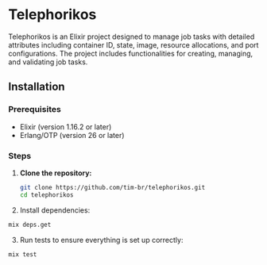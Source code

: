 # Telephorikos

Telephorikos is an Elixir project designed to manage job tasks with detailed attributes including container ID, state, image, resource allocations, and port configurations. The project includes functionalities for creating, managing, and validating job tasks.

## Installation

### Prerequisites

- Elixir (version 1.16.2 or later)
- Erlang/OTP (version 26 or later)

### Steps

1. **Clone the repository:**

   ```sh
   git clone https://github.com/tim-br/telephorikos.git
   cd telephorikos

2. Install dependencies:

```sh
mix deps.get
```

3. Run tests to ensure everything is set up correctly:

```sh
mix test
```